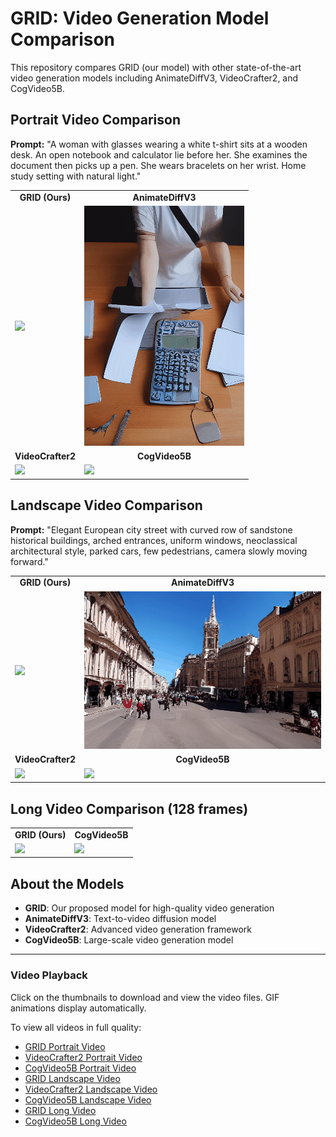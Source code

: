 # GRID: Video Generation Model Comparison

This repository compares GRID (our model) with other state-of-the-art video generation models including AnimateDiffV3, VideoCrafter2, and CogVideo5B.

## Portrait Video Comparison

**Prompt:** "A woman with glasses wearing a white t-shirt sits at a wooden desk. An open notebook and calculator lie before her. She examines the document then picks up a pen. She wears bracelets on her wrist. Home study setting with natural light."

<div align="center">
<table>
  <tr>
    <td align="center"><b>GRID (Ours)</b></td>
    <td align="center"><b>AnimateDiffV3</b></td>
  </tr>
  <tr>
    <td><a href="./static/1.mp4"><img src="https://github.com/USERNAME/REPO-NAME/raw/BRANCH-NAME/assets/grid_portrait_thumbnail.jpg" width="100%"></a></td>
    <td><img src="./static/0-A-woman-with-glasses-wearing-a-white-t-shirt-sits-at.gif" width="100%"></td>
  </tr>
  <tr>
    <td align="center"><b>VideoCrafter2</b></td>
    <td align="center"><b>CogVideo5B</b></td>
  </tr>
  <tr>
    <td><a href="./static/vcver-0001.mp4"><img src="https://github.com/USERNAME/REPO-NAME/raw/BRANCH-NAME/assets/videocrafter_portrait_thumbnail.jpg" width="100%"></a></td>
    <td><a href="./static/cogvideo.mp4"><img src="https://github.com/USERNAME/REPO-NAME/raw/BRANCH-NAME/assets/cogvideo_portrait_thumbnail.jpg" width="100%"></a></td>
  </tr>
</table>
</div>

## Landscape Video Comparison

**Prompt:** "Elegant European city street with curved row of sandstone historical buildings, arched entrances, uniform windows, neoclassical architectural style, parked cars, few pedestrians, camera slowly moving forward."

<div align="center">
<table>
  <tr>
    <td align="center"><b>GRID (Ours)</b></td>
    <td align="center"><b>AnimateDiffV3</b></td>
  </tr>
  <tr>
    <td><a href="./static/2.mp4"><img src="https://github.com/USERNAME/REPO-NAME/raw/BRANCH-NAME/assets/grid_landscape_thumbnail.jpg" width="100%"></a></td>
    <td><img src="./static/0-Elegant-European-city-street-with-curved-row-of-sandstone-historical.gif" width="100%"></td>
  </tr>
  <tr>
    <td align="center"><b>VideoCrafter2</b></td>
    <td align="center"><b>CogVideo5B</b></td>
  </tr>
  <tr>
    <td><a href="./static/vc-0002.mp4"><img src="https://github.com/USERNAME/REPO-NAME/raw/BRANCH-NAME/assets/videocrafter_landscape_thumbnail.jpg" width="100%"></a></td>
    <td><a href="./static/cog2.mp4"><img src="https://github.com/USERNAME/REPO-NAME/raw/BRANCH-NAME/assets/cogvideo_landscape_thumbnail.jpg" width="100%"></a></td>
  </tr>
</table>
</div>

## Long Video Comparison (128 frames)

<div align="center">
<table>
  <tr>
    <td align="center"><b>GRID (Ours)</b></td>
    <td align="center"><b>CogVideo5B</b></td>
  </tr>
  <tr>
    <td><a href="./static/128.mp4"><img src="https://github.com/USERNAME/REPO-NAME/raw/BRANCH-NAME/assets/grid_long_thumbnail.jpg" width="100%"></a></td>
    <td><a href="./static/cog2long128.mp4"><img src="https://github.com/USERNAME/REPO-NAME/raw/BRANCH-NAME/assets/cogvideo_long_thumbnail.jpg" width="100%"></a></td>
  </tr>
</table>
</div>

## About the Models

- **GRID**: Our proposed model for high-quality video generation
- **AnimateDiffV3**: Text-to-video diffusion model
- **VideoCrafter2**: Advanced video generation framework
- **CogVideo5B**: Large-scale video generation model

---

### Video Playback

Click on the thumbnails to download and view the video files. GIF animations display automatically.

To view all videos in full quality:
- [GRID Portrait Video](./static/1.mp4)
- [VideoCrafter2 Portrait Video](./static/vcver-0001.mp4)
- [CogVideo5B Portrait Video](./static/cogvideo.mp4)
- [GRID Landscape Video](./static/2.mp4)
- [VideoCrafter2 Landscape Video](./static/vc-0002.mp4)
- [CogVideo5B Landscape Video](./static/cog2.mp4)
- [GRID Long Video](./static/128.mp4)
- [CogVideo5B Long Video](./static/cog2long128.mp4)
